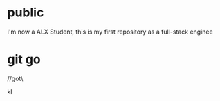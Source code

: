 # public
I'm now a ALX Student, this is my first repository as a full-stack enginee



# git go 

//got\\ 

kl